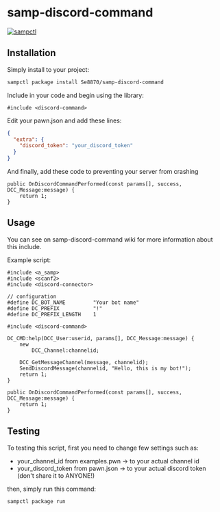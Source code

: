 # samp-discord-command

[![sampctl](https://img.shields.io/badge/sampctl-samp--discord--command-2f2f2f.svg?style=for-the-badge)](https://github.com/Se8870/samp-discord-command)


## Installation

Simply install to your project:

```bash
sampctl package install Se8870/samp-discord-command
```

Include in your code and begin using the library:

```pawn
#include <discord-command>
```

Edit your pawn.json and add these lines:

```json
{
  "extra": {
    "discord_token": "your_discord_token"
  }
}
```

And finally, add these code to preventing your server from crashing

```pawn
public OnDiscordCommandPerformed(const params[], success, DCC_Message:message) {
    return 1;
}
```

## Usage

You can see on samp-discord-command wiki for more information about this include.

Example script:
```pawn
#include <a_samp>
#include <scanf2>
#include <discord-connector>

// configuration
#define DC_BOT_NAME         "Your bot name"
#define DC_PREFIX           "!"
#define DC_PREFIX_LENGTH    1

#include <discord-command>

DC_CMD:help(DCC_User:userid, params[], DCC_Message:message) {
    new 
        DCC_Channel:channelid;
    
    DCC_GetMessageChannel(message, channelid);
    SendDiscordMessage(channelid, "Hello, this is my bot!");
    return 1;
}

public OnDiscordCommandPerformed(const params[], success, DCC_Message:message) {
    return 1;
}
```

## Testing

<!--
Depending on whether your package is tested via in-game "demo tests" or
y_testing unit-tests, you should indicate to readers what to expect below here.
-->

To testing this script, first you need to change few settings such as:
* your_channel_id from examples.pwn -> to your actual channel id
* your_discord_token from pawn.json -> to your actual discord token (don't share it to ANYONE!)

then, simply run this command:
```bash
sampctl package run
```
